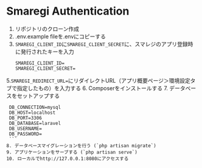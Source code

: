 # Smaregi Authentication

1. リポジトリのクローン作成
2. .env.example fileを.envにコピーする
3. `SMAREGI_CLIENT_ID`に`SMAREGI_CLIENT_SECRET`に、スマレジのアプリ登録時に発行されたキーを入力
    ```
    SMAREGI_CLIENT_ID=
    SMAREGI_CLIENT_SECRET=
   
   ```
5.`SMAREGI_REDIRECT_URL=`にリダイレクトURL（アプリ概要ページ＞環境設定タブで指定したもの）を入力する
6. Composerをインストールする
7. データベースをセットアップする
   ```
    DB_CONNECTION=mysql
    DB_HOST=localhost
    DB_PORT=3306
    DB_DATABASE=laravel
    DB_USERNAME=
    DB_PASSWORD=
    ```
8. データベースマイグレーションを行う (`php artisan migrate`)
9. アプリケーションをサーブする (`php artisan serve`)
10. ローカルでhttp://127.0.0.1:8080にアクセスする
